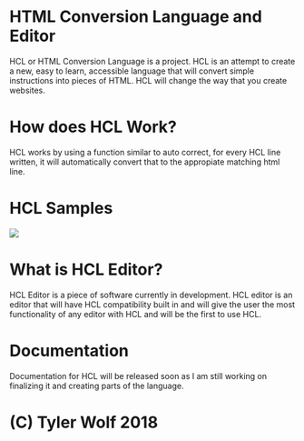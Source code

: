 # HTML Conversion Language and Editor
HCL or HTML Conversion Language is a project. HCL is an attempt to create a new, easy to learn, accessible language that will convert simple instructions into pieces of HTML. HCL will change the way that you create websites.

# How does HCL Work?
HCL works by using a function similar to auto correct, for every HCL line written, it will automatically convert that to the appropiate matching html line.

<h1><b>HCL Samples</b></h1>

<img src=https://i.imgur.com/3INDqxw.png>

# What is HCL Editor?
HCL Editor is a piece of software currently in development. HCL editor is an editor that will have HCL compatibility built in and will give the user the most functionality of any editor with HCL and will be the first to use HCL.

# Documentation
Documentation for HCL will be released soon as I am still working on finalizing it and creating parts of the language.













# (C) Tyler Wolf 2018
